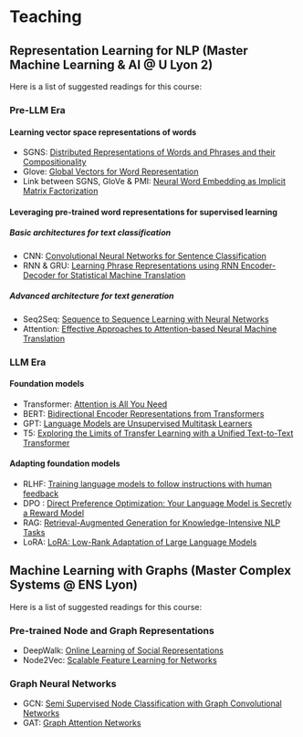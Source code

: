 # Teaching

## Representation Learning for NLP (Master Machine Learning & AI @ U Lyon 2)

Here is a list of suggested readings for this course:

### Pre-LLM Era

#### Learning vector space representations of words

- SGNS: [Distributed Representations of Words and Phrases and their Compositionality](https://papers.nips.cc/paper/5021-distributed-representations-of-words-and-phrases-and-their-compositionality.pdf)
- Glove: [Global Vectors for Word Representation](https://nlp.stanford.edu/pubs/glove.pdf)
- Link between SGNS, GloVe & PMI: [Neural Word Embedding as Implicit Matrix Factorization](https://papers.nips.cc/paper/5477-neural-word-embedding-as-implicit-matrix-factorization.pdf)

#### Leveraging pre-trained word representations for supervised learning

##### Basic architectures for text classification 

- CNN: [Convolutional Neural Networks for Sentence Classification](https://arxiv.org/pdf/1408.5882.pdf)
- RNN & GRU: [Learning Phrase Representations using RNN Encoder-Decoder for Statistical Machine Translation](https://arxiv.org/pdf/1406.1078.pdf)

##### Advanced architecture for text generation

- Seq2Seq: [Sequence to Sequence Learning with Neural Networks](https://papers.nips.cc/paper/2014/file/a14ac55a4f27472c5d894ec1c3c743d2-Paper.pdf)
- Attention: [Effective Approaches to Attention-based Neural Machine Translation](https://arxiv.org/pdf/1508.04025.pdf)

### LLM Era

#### Foundation models 

- Transformer: [Attention is All You Need](https://arxiv.org/pdf/1706.03762.pdf)
- BERT: [Bidirectional Encoder Representations from Transformers](https://arxiv.org/pdf/1810.04805.pdf)
- GPT: [Language Models are Unsupervised Multitask Learners](https://cdn.openai.com/better-language-models/language_models_are_unsupervised_multitask_learners.pdf)
- T5: [Exploring the Limits of Transfer Learning with a Unified Text-to-Text Transformer](https://arxiv.org/pdf/1910.10683)

#### Adapting foundation models

- RLHF: [Training language models to follow instructions with human feedback](https://arxiv.org/pdf/2203.02155)
- DPO : [Direct Preference Optimization: Your Language Model is Secretly a Reward Model](https://arxiv.org/pdf/2305.18290)
- RAG: [Retrieval-Augmented Generation for Knowledge-Intensive NLP Tasks](https://arxiv.org/pdf/2005.11401)
- LoRA: [LoRA: Low-Rank Adaptation of Large Language Models](https://arxiv.org/pdf/2106.09685)

## Machine Learning with Graphs (Master Complex Systems @ ENS Lyon)

Here is a list of suggested readings for this course:

### Pre-trained Node and Graph Representations

- DeepWalk: [Online Learning of Social Representations](https://arxiv.org/pdf/1403.6652)
- Node2Vec: [Scalable Feature Learning for Networks](https://cs.stanford.edu/~jure/pubs/node2vec-kdd16.pdf)

### Graph Neural Networks

- GCN: [Semi Supervised Node Classification with Graph Convolutional Networks](https://arxiv.org/pdf/1609.02907.pdf)
- GAT: [Graph Attention Networks](https://arxiv.org/pdf/1710.10903.pdf)
